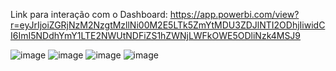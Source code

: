 Link para interação com o Dashboard: https://app.powerbi.com/view?r=eyJrIjoiZGRjNzM2NzgtMzllNi00M2E5LTk5ZmYtMDU3ZDJlNTI2ODhjIiwidCI6ImI5NDdhYmY1LTE2NWUtNDFiZS1hZWNjLWFkOWE5ODliNzk4MSJ9

![image](https://github.com/LayllaVaz/Transito-Data-Analysis-2023/assets/161758329/ec87ed3d-5f07-467c-a8c8-2d21fff1100f)
![image](https://github.com/LayllaVaz/Transito-Data-Analysis-2023/assets/161758329/c302ae48-21c2-4567-86ba-39f08e8bcb27)
![image](https://github.com/LayllaVaz/Transito-Data-Analysis-2023/assets/161758329/16931c63-86fa-4360-8a3a-978381219c5b)
![image](https://github.com/LayllaVaz/Transito-Data-Analysis-2023/assets/161758329/ee9f70b9-9367-4388-8b76-192632d62f07)
